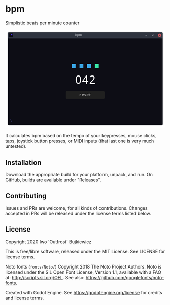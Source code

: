 # bpm
Simplistic beats per minute counter

![Screenshot](screenshot.png)

It calculates bpm based on the tempo of your keypresses, mouse clicks, taps,
joystick button presses, or MIDI inputs (that last one is very much untested).

## Installation

Download the appropriate build for your platform, unpack, and run.
On GitHub, builds are available under "Releases".

## Contributing

Issues and PRs are welcome, for all kinds of contributions.
Changes accepted in PRs will be released under the license terms
listed below.

## License

Copyright 2020 Iwo 'Outfrost' Bujkiewicz

This is free/libre software, released under the MIT License.
See LICENSE for license terms.

Noto fonts (`fonts/Noto/`) Copyright 2018 The Noto Project Authors.
Noto is licensed under the SIL Open Font License, Version 1.1,
available with a FAQ at: http://scripts.sil.org/OFL.
See also: https://github.com/googlefonts/noto-fonts.

Created with Godot Engine.
See https://godotengine.org/license for credits and license terms.
